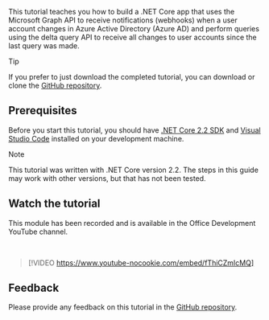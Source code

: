 <!-- markdownlint-disable MD002 MD041 -->

This tutorial teaches you how to build a .NET Core app that uses the Microsoft Graph API to receive notifications (webhooks) when a user account changes in Azure Active Directory (Azure AD) and perform queries using the delta query API to receive all changes to user accounts since the last query was made.

> [!TIP]
> If you prefer to just download the completed tutorial, you can download or clone the [GitHub repository](https://github.com/microsoftgraph/msgraph-training-changenotifications).

## Prerequisites

Before you start this tutorial, you should have [.NET Core 2.2 SDK](https://dotnet.microsoft.com/download) and [Visual Studio Code](https://code.visualstudio.com/) installed on your development machine.

> [!NOTE]
> This tutorial was written with .NET Core version 2.2. The steps in this guide may work with other versions, but that has not been tested.

## Watch the tutorial

This module has been recorded and is available in the Office Development YouTube channel.

<!-- markdownlint-disable MD033 MD034 -->
<br/>

> [!VIDEO https://www.youtube-nocookie.com/embed/fThiCZmIcMQ]
<!-- markdownlint-enable MD033 MD034 -->

## Feedback

Please provide any feedback on this tutorial in the [GitHub repository](https://github.com/microsoftgraph/msgraph-training-changenotifications).
